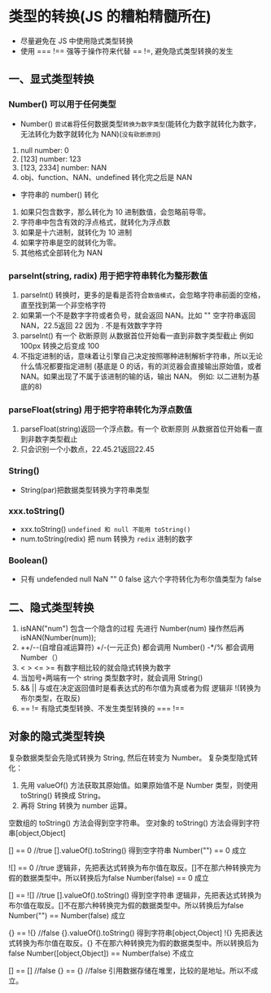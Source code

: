 # 类型的转换(JS 的糟粕精髓所在)

* 尽量避免在 JS 中使用隐式类型转换
* 使用 === !== 强等于操作符来代替 == !=, 避免隐式类型转换的发生

## 一、显式类型转换

### Number() 可以用于任何类型

* Number() `尝试着`将任何数据类型`转换为数字类型`(能转化为数字就转化为数字，无法转化为数字就转化为 NAN)(`没有砍断原则`)

1. null   number: 0
2. [123]  number: 123  
3. [123, 2334]  number: NAN
4. obj、function、NAN、undefined 转化完之后是 NAN

* 字符串的 number() 转化

1. 如果只包含数字，那么转化为 10 进制数值，会忽略前导零。
2. 字符串中包含有效的浮点格式，就转化为浮点数
3. 如果是十六进制，就转化为 10 进制
4. 如果字符串是空的就转化为零。
5. 其他格式全部转化为 NAN

### parseInt(string, radix) 用于把字符串转化为整形数值

1. parseInt() 转换时，更多的是看是否符合`数值模式`，会忽略字符串前面的空格，直至找到第一个非空格字符
2. 如果第一个不是数字字符或者负号，就会返回 NAN。比如 "" 空字符串返回 NAN，22.5返回 22 因为 . 不是有效数字字符
3. parseInt() 有一个 砍断原则 从数据首位开始看一直到非数字类型截止 例如 100px 转换之后变成 100
4. 不指定进制的话，意味着让引擎自己决定按照哪种进制解析字符串，所以无论什么情况都要指定进制 (基底是 0 的话，有的浏览器会直接输出原始值，或者 NAN。如果出现了不属于该进制的输的话，输出 NAN。 例如: 以二进制为基底的8)

### parseFloat(string) 用于把字符串转化为浮点数值

1. parseFloat(string)返回一个浮点数。有一个 砍断原则 从数据首位开始看一直到非数字类型截止
2. 只会识别一个小数点，22.45.21返回22.45

### String()

* String(par)把数据类型转换为字符串类型

### xxx.toString()

* xxx.toString() `undefined 和 null 不能用 toString()`
* num.toString(redix) 把 num 转换为 `redix` 进制的数字

### Boolean()

* 只有 undefended null NaN "" 0 false 这六个字符转化为布尔值类型为 false

## 二、隐式类型转换

1. isNAN("num") 包含一个隐含的过程 先进行 Number(num) 操作然后再 isNAN(Number(num));
2. ++/--(自增自减运算符)  +/-(一元正负) 都会调用 Number()  -*/% 都会调用 Number（）
3. < > <= >= 有数字相比较的就会隐式转换为数字
4. 当加号`+`两端有一个 string 类型数字时，就会调用 String()
5. && || 与或在决定返回值时是看表达式的布尔值为真或者为假 逻辑非 !(转换为布尔类型，在取反)
6. == != 有隐式类型转换、不发生类型转换的 ===  !==

## 对象的隐式类型转换

复杂数据类型会先隐式转换为 String, 然后在转变为 Number。
复杂类型隐式转化：

1. 先用 valueOf() 方法获取其原始值。如果原始值不是 Number 类型，则使用 toString() 转换成 String。
2. 再将 String 转换为 number 运算。

空数组的 toString() 方法会得到空字符串。
空对象的 toString() 方法会得到字符串[object,Object]

[] == 0    //true
[].valueOf().toString() 得到空字符串
Number("") == 0 成立

![] == 0  //true
逻辑非，先把表达式转换为布尔值在取反。[]不在那六种转换完为假的数据类型中。所以转换后为false
Number(false) == 0 成立

[] == ![]  //true
[].valueOf().toString() 得到空字符串
逻辑非，先把表达式转换为布尔值在取反。[]不在那六种转换完为假的数据类型中。所以转换后为false
Number("") == Number(false)  成立

{} == !{}  //false
{}.valueOf().toString() 得到字符串[object,Object]
!{} 先把表达式转换为布尔值在取反。{} 不在那六种转换完为假的数据类型中。所以转换后为false
Number([object,Object]) == Number(false)  不成立

[] == [] //false
{} == {} //false
引用数据存储在堆里，比较的是地址。所以不成立。
